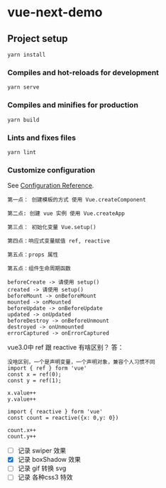 # vue-next-demo

## Project setup
```
yarn install
```

### Compiles and hot-reloads for development
```
yarn serve
```

### Compiles and minifies for production
```
yarn build
```

### Lints and fixes files
```
yarn lint
```

### Customize configuration
See [Configuration Reference](https://cli.vuejs.org/config/).

```
第一点： 创建模板的方式 使用 Vue.createComponent

第二点: 创建 vue 实例 使用 Vue.createApp

第三点： 初始化变量 Vue.setup()

第四点：响应式变量赋值 ref, reactive

第五点：props 属性

第五点：组件生命周期函数
```


```
beforeCreate -> 请使用 setup()
created -> 请使用 setup()
beforeMount -> onBeforeMount
mounted -> onMounted
beforeUpdate -> onBeforeUpdate
updated -> onUpdated
beforeDestroy -> onBeforeUnmount
destroyed -> onUnmounted
errorCaptured -> onErrorCaptured
```

vue3.0中
ref 跟 reactive 有啥区别？
答：
```
没啥区别，一个是声明变量，一个声明对象，兼容个人习惯不同
import { ref } form 'vue'
const x = ref(0);
const y = ref(1);

x.value++
y.value++

import { reactive } form 'vue'
const count = reactive({x: 0,y: 0})

count.x++
count.y++
```

- [ ] 记录 swiper 效果
- [x] 记录 boxShadow 效果
- [ ] 记录 gif 转换 svg
- [ ] 记录 各种css3 特效